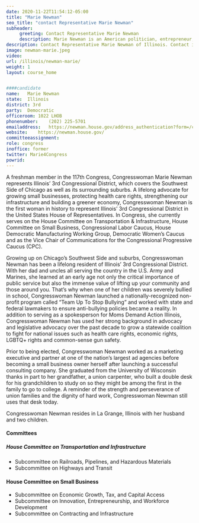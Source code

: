 ```yaml
---
date: 2020-11-22T11:54:12-05:00
title: "Marie Newman"
seo_title: "contact Representative Marie Newman"
subheader:
     greeting: Contact Representative Marie Newman 
     description: Marie Newman is an American politician, entrepreneur, marketing consultant, and nonprofit executive. She is currently the U.S. representative from Illinois's 3rd congressional district.
description: Contact Representative Marie Newman of Illinois. Contact information for Marie Newman includes email address, phone number, and mailing address.
image: newman-marie.jpeg
video: 
url: /illinois/newman-marie/
weight: 1
layout: course_home


####candidate
name:	Marie Newman
state:	Illinois
district: 3rd
party:	Democratic
officeroom:	1022 LHOB
phonenumber:	(202) 225-5701
emailaddress:	https://newman.house.gov/address_authentication?form=/contact
website:	https://newman.house.gov/
committeeassignment: 
role: congress
inoffice: former
twitter: Marie4Congress
powrid: 
---
```


A freshman member in the 117th Congress, Congresswoman Marie Newman represents Illinois’ 3rd Congressional District, which covers the Southwest Side of Chicago as well as its surrounding suburbs. A lifelong advocate for growing small businesses, protecting health care rights, strengthening our infrastructure and building a greener economy, Congresswoman Newman is the first woman in history to represent Illinois’ 3rd Congressional District in the United States House of Representatives. In Congress, she currently serves on the House Committee on Transportation & Infrastructure, House Committee on Small Business, Congressional Labor Caucus, House Democratic Manufacturing Working Group, Democratic Women’s Caucus and as the Vice Chair of Communications for the Congressional Progressive Caucus (CPC).

Growing up on Chicago’s Southwest Side and suburbs, Congresswoman Newman has been a lifelong resident of Illinois’ 3rd Congressional District. With her dad and uncles all serving the country in the U.S. Army and Marines, she learned at an early age not only the critical importance of public service but also the immense value of lifting up your community and those around you. That’s why when one of her children was severely bullied in school, Congresswoman Newman launched a nationally-recognized non-profit program called “Team Up To Stop Bullying” and worked with state and federal lawmakers to ensure anti-bullying policies became a reality. In addition to serving as a spokesperson for Moms Demand Action Illinois, Congresswoman Newman has used her strong background in advocacy and legislative advocacy over the past decade to grow a statewide coalition to fight for national issues such as health care rights, economic rights, LGBTQ+ rights and common-sense gun safety.

Prior to being elected, Congresswoman Newman worked as a marketing executive and partner at one of the nation’s largest ad agencies before becoming a small business owner herself after launching a successful consulting company. She graduated from the University of Wisconsin thanks in part to her grandfather, a union carpenter, who built a double desk for his grandchildren to study on so they might be among the first in the family to go to college. A reminder of the strength and perseverance of union families and the dignity of hard work, Congresswoman Newman still uses that desk today.

Congresswoman Newman resides in La Grange, Illinois with her husband and two children.

#### Committees
##### House Committee on Transportation and Infrastructure
- Subcommittee on Railroads, Pipelines, and Hazardous Materials
- Subcommittee on Highways and Transit
#### House Committee on Small Business
- Subcommittee on Economic Growth, Tax, and Capital Access
- Subcommittee on Innovation, Entrepreneurship, and Workforce Development
- Subcommittee on Contracting and Infrastructure